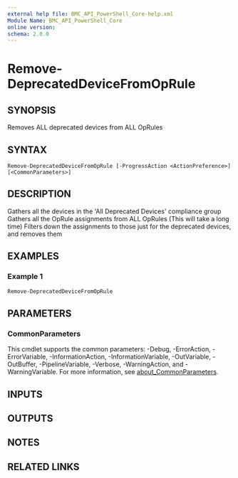 ```yaml
---
external help file: BMC_API_PowerShell_Core-help.xml
Module Name: BMC_API_PowerShell_Core
online version:
schema: 2.0.0
---
```


# Remove-DeprecatedDeviceFromOpRule

## SYNOPSIS

Removes ALL deprecated devices from ALL OpRules

## SYNTAX

```text
Remove-DeprecatedDeviceFromOpRule [-ProgressAction <ActionPreference>] [<CommonParameters>]
```

## DESCRIPTION

Gathers all the devices in the 'All Deprecated Devices' compliance group
Gathers all the OpRule assignments from ALL OpRules (This will take a long time)
Filters down the assignments to those just for the deprecated devices, and removes them

## EXAMPLES

### Example 1

```PowerShell
Remove-DeprecatedDeviceFromOpRule
```

## PARAMETERS

### CommonParameters

This cmdlet supports the common parameters: -Debug, -ErrorAction, -ErrorVariable, -InformationAction, -InformationVariable, -OutVariable, -OutBuffer, -PipelineVariable, -Verbose, -WarningAction, and -WarningVariable. For more information, see [about_CommonParameters](http://go.microsoft.com/fwlink/?LinkID=113216).

## INPUTS

## OUTPUTS

## NOTES

## RELATED LINKS
